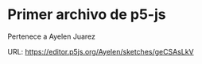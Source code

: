 # Primer archivo de p5-js 

Pertenece a Ayelen Juarez

URL: https://editor.p5js.org/Ayelen/sketches/geCSAsLkV